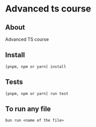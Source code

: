 # Advanced ts course

## About

Advanced TS course

## Install

```
[pnpm, npm or yarn] install
```

## Tests

```
[pnpm, npm or yarn] run test
```

## To run any file

```
bun run <name of the file>
```
